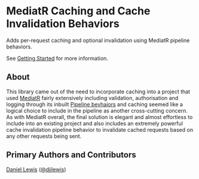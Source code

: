 # MediatR Caching and Cache Invalidation Behaviors

Adds per-request caching and optional invalidation using MediatR pipeline behaviors.

See [Getting Started](docs/Getting-Started.md) for more information.

## About

This library came out of the need to incorporate caching into a project that used [MediatR](https://github.com/JBogard/MediatR)
fairly extensively including validation, authorisation and logging through its inbuilt [Pipeline bevhaiors](https://github.com/jbogard/MediatR/wiki/Behaviors)
and caching seemed like a logical choice to include in the pipeline as another cross-cutting concern. As with MediatR
overall, the final solution is elegant and almost effortless to include into an existing project and also includes an
extremely powerful cache invalidation pipeline behavior to invalidate cached requests based on any other requests being
sent.

## Primary Authors and Contributors

[Daniel Lewis](https://daniellewis.dev) ([@djjlewis](https://twitter.com/djjlewis))

